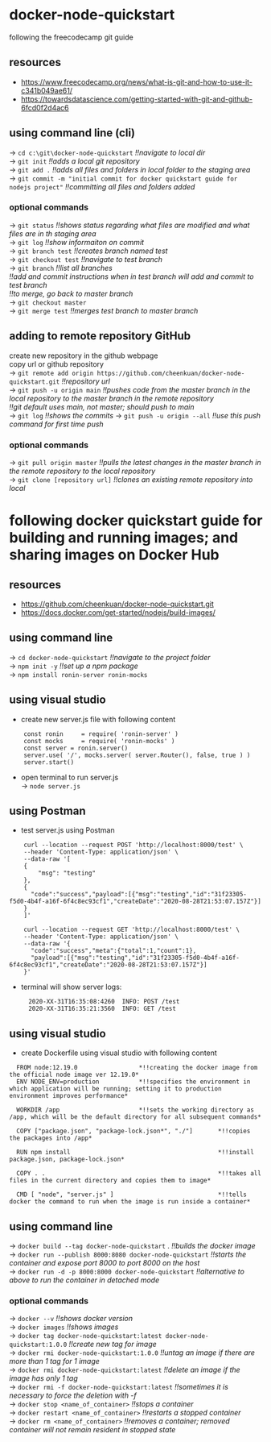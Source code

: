 # docker-node-quickstart
following the freecodecamp git guide

## resources
* https://www.freecodecamp.org/news/what-is-git-and-how-to-use-it-c341b049ae61/  
* https://towardsdatascience.com/getting-started-with-git-and-github-6fcd0f2d4ac6

## using command line (cli)
-> `cd c:\git\docker-node-quickstart` *!!navigate to local dir*  
-> `git init`   *!!adds a local git repository*  
-> `git add .`  *!!adds all files and folders in local folder to the staging area*  
-> `git commit -m "initial commit for docker quickstart guide for nodejs project"`  *!!committing all files and folders added*  

### optional commands
-> `git status`   *!!shows status regarding what files are modified and what files are in th staging area*  
-> `git log`      *!!show informaiton on commit*  
-> `git branch test`    *!!creates branch named test*  
-> `git checkout test`  *!!navigate to test branch*  
-> `git branch`         *!!list all branches*  
*!!add and commit instructions when in test branch will add and commit to test branch*  
*!!to merge, go back to master branch*  
-> `git checkout master`  
-> `git merge test`     *!!merges test branch to master branch*  

## adding to remote repository GitHub
create new repository in the github webpage  
copy url or github repository  
-> `git remote add origin https://github.com/cheenkuan/docker-node-quickstart.git`    *!!repository url*  
-> `git push -u origin main`   *!!pushes code from the master branch in the local repository to the master branch in the remote repository*  
*!!git default uses main, not master; should push to main*  
-> `git log`    *!!shows the commits*
-> `git push -u origin --all`    *!!use this push command for first time push*

### optional commands
-> `git pull origin master`       *!!pulls the latest changes in the master branch in the remote repository to the local repository*  
-> `git clone [repository url]`   *!!clones an existing remote repository into local*  

# following docker quickstart guide for building and running images; and sharing images on Docker Hub

## resources
* https://github.com/cheenkuan/docker-node-quickstart.git  
* https://docs.docker.com/get-started/nodejs/build-images/  

## using command line
-> `cd docker-node-quickstart`    *!!navigate to the project folder*  
-> `npm init -y`                  *!!set up a npm package*  
-> `npm install ronin-server ronin-mocks`  

## using visual studio
- create new server.js file with following content  
```
    const ronin     = require( 'ronin-server' )  
    const mocks     = require( 'ronin-mocks' )  
    const server = ronin.server()  
    server.use( '/', mocks.server( server.Router(), false, true ) )  
    server.start()  
```  
- open terminal to run server.js  
    -> `node server.js`  
  
## using Postman
- test server.js using Postman
```
    curl --location --request POST 'http://localhost:8000/test' \  
    --header 'Content-Type: application/json' \  
    --data-raw '[  
    {  
	    "msg": "testing"  
    },  
    {  
      "code":"success","payload":[{"msg":"testing","id":"31f23305-f5d0-4b4f-a16f-6f4c8ec93cf1","createDate":"2020-08-28T21:53:07.157Z"}]  
    }  
    ]'  
```
```
    curl --location --request GET 'http://localhost:8000/test' \  
    --header 'Content-Type: application/json' \  
    --data-raw '{  
      "code":"success","meta":{"total":1,"count":1},  
      "payload":[{"msg":"testing","id":"31f23305-f5d0-4b4f-a16f-6f4c8ec93cf1","createDate":"2020-08-28T21:53:07.157Z"}]  
    }'  
```      
- terminal will show server logs:  
    ```
      2020-XX-31T16:35:08:4260  INFO: POST /test  
      2020-XX-31T16:35:21:3560  INFO: GET /test  
    ```

## using visual studio
- create Dockerfile using visual studio with following content  
```
  FROM node:12.19.0                 *!!creating the docker image from the official node image ver 12.19.0*  
  ENV NODE_ENV=production           *!!specifies the environment in which application will be running; setting it to production environment improves performance*  

  WORKDIR /app                      *!!sets the working directory as /app, which will be the default directory for all subsequent commands*  
  
  COPY ["package.json", "package-lock.json*", "./"]       *!!copies the packages into /app*  

  RUN npm install                                         *!!install package.json, package-lock.json*  

  COPY . .                                                *!!takes all files in the current directory and copies them to image*  

  CMD [ "node", "server.js" ]                             *!!tells docker the command to run when the image is run inside a container*  
```

## using command line
-> `docker build --tag docker-node-quickstart` .                *!!builds the docker image*  
-> `docker run --publish 8000:8080 docker-node-quickstart`      *!!starts the container and expose port 8000 to port 8000 on the host*  
-> `docker run -d -p 8000:8000 docker-node-quickstart`          *!!alternative to above to run the container in detached mode*  
  
### optional commands
-> `docker --v`         *!!shows docker version*  
-> `docker images`      *!!shows images*  
-> `docker tag docker-node-quickstart:latest docker-node-quickstart:1.0.0`      *!!create new tag for image*  
-> `docker rmi docker-node-quickstart:1.0.0`                                    *!!untag an image if there are more than 1 tag for 1 image*  
-> `docker rmi docker-node-quickstart:latest`                                   *!!delete an image if the image has only 1 tag*  
-> `docker rmi -f docker-node-quickstart:latest`                                *!!sometimes it is necessary to force the deletion with -f*  
-> `docker stop <name_of_container>`                                            *!!stops a container*  
-> `docker restart <name_of_container>`                                         *!!restarts a stopped container*  
-> `docker rm <name_of_container>`                                              *!!removes a container; removed container will not remain resident in stopped state*  




